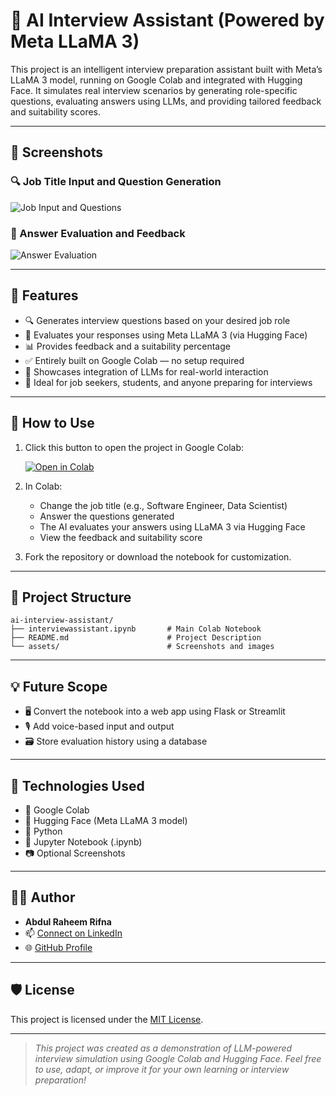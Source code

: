 # 🤖 AI Interview Assistant (Powered by Meta LLaMA 3)

This project is an intelligent interview preparation assistant built with Meta’s LLaMA 3 model, running on Google Colab and integrated with Hugging Face. It simulates real interview scenarios by generating role-specific questions, evaluating answers using LLMs, and providing tailored feedback and suitability scores.

---
## 📸 Screenshots

   ### 🔍 Job Title Input and Question Generation
![Job Input and Questions](assets/Screenshot(5).png)

   ### 🧠 Answer Evaluation and Feedback
![Answer Evaluation](assets/Screenshot(6).png)

---

## 📌 Features

- 🔍 Generates interview questions based on your desired job role
- 🤖 Evaluates your responses using Meta LLaMA 3 (via Hugging Face)
- 📊 Provides feedback and a suitability percentage
- ✅ Entirely built on Google Colab — no setup required
- 🧠 Showcases integration of LLMs for real-world interaction
- 🧪 Ideal for job seekers, students, and anyone preparing for interviews

---

## 🚀 How to Use

1. Click this button to open the project in Google Colab:

   [![Open in Colab](https://colab.research.google.com/assets/colab-badge.svg)](https://colab.research.google.com/github/YOUR-USERNAME/ai-interview-assistant/blob/main/interviewassistant.ipynb)

2. In Colab:
   - Change the job title (e.g., Software Engineer, Data Scientist)
   - Answer the questions generated
   - The AI evaluates your answers using LLaMA 3 via Hugging Face
   - View the feedback and suitability score

3. Fork the repository or download the notebook for customization.

---

## 📁 Project Structure
```
ai-interview-assistant/
├── interviewassistant.ipynb       # Main Colab Notebook
├── README.md                      # Project Description
└── assets/                        # Screenshots and images
```

---



## 💡 Future Scope

- 🖥️ Convert the notebook into a web app using Flask or Streamlit
- 🎙️ Add voice-based input and output
- 🗃️ Store evaluation history using a database

---

## 🧠 Technologies Used

- 🧪 Google Colab
- 🤗 Hugging Face (Meta LLaMA 3 model)
- 🐍 Python
- 📄 Jupyter Notebook (.ipynb)
- 📷 Optional Screenshots

---

## 👨‍💻 Author

- **Abdul Raheem Rifna**
- 📫 [Connect on LinkedIn](https://www.linkedin.com/in/rifna-abdul-raheem-890aa5303)
- 🌐 [GitHub Profile](https://github.com/Rifna-Raheem)

---

## 🛡️ License

This project is licensed under the [MIT License](LICENSE).

---

> _This project was created as a demonstration of LLM-powered interview simulation using Google Colab and Hugging Face. Feel free to use, adapt, or improve it for your own learning or interview preparation!_
